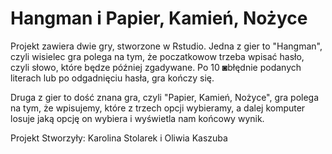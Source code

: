 #  Hangman i Papier, Kamień, Nożyce
Projekt zawiera dwie gry, stworzone w Rstudio. Jedna z gier to "Hangman", czyli wisielec gra polega na tym, że poczatkowow trzeba wpisać hasło, czyli słowo, które 
będze później zgadywane. Po 10 ◙błędnie podanych literach lub po odgadnięciu hasła, gra kończy się. 

Druga z gier to dość znana gra, czyli "Papier, Kamień, Nożyce", gra polega na tym, że wpisujemy, które z trzech opcji wybieramy, a dalej komputer losuje jaką opcję
on wybiera i wyświetla nam końcowy wynik.

Projekt Stworzyły:
Karolina Stolarek i Oliwia Kaszuba
